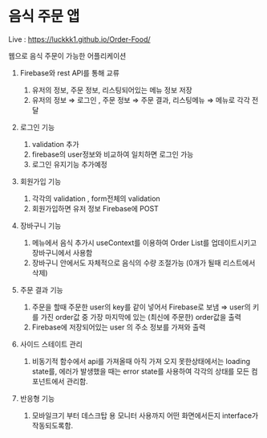 # 음식 주문 앱

Live : https://luckkk1.github.io/Order-Food/

웹으로 음식 주문이 가능한 어플리케이션

1. Firebase와 rest API를 통해 교류
    1. 유저의 정보, 주문 정보, 리스팅되어있는 메뉴 정보 저장
    2. 유저의 정보 ⇒ 로그인 , 주문 정보 ⇒ 주문 결과, 리스팅메뉴 ⇒ 메뉴로 각각 전달
    
2. 로그인 기능
    1. validation 추가
    2. firebase의 user정보와 비교하여 일치하면 로그인 가능
    3. 로그인 유지기능 추가예정
    
3. 회원가입 기능
    1. 각각의 validation , form전체의 validation
    2. 회원가입하면 유저 정보 Firebase에 POST
    
4. 장바구니 기능
    1. 메뉴에서 음식 추가시 useContext를 이용하여 Order List를 업데이트시키고 장바구니에서 사용함
    2. 장바구니 안에서도 자체적으로 음식의 수량 조절가능 (0개가 될때 리스트에서 삭제)

5. 주문 결과 기능
    1. 주문을 할때 주문한 user의 key를 같이 넣어서 Firebase로 보냄 ⇒ user의 키를 가진 order값 중 가장 마지막에 있는 (최신에 주문한) order값을 출력
    2. Firebase에 저장되어있는 user 의 주소 정보를 가져와 출력
    
6. 사이드 스테이트 관리
    1. 비동기적 함수에서 api를 가져올때 아직 가져 오지 못한상태에서는 loading state를, 에러가 발생했을 때는 error state를 사용하여 각각의 상태를 모든 컴포넌트에서 관리함.
    
7. 반응형 기능
    1. 모바일크기 부터 데스크탑 용 모니터 사용까지 어떤 화면에서든지 interface가 작동되도록함.
   
